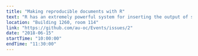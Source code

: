 ```yaml
---
title: "Making reproducible documents with R"
text: "R has an extremely powerful system for inserting the output of some code into a document such as a manuscript. This is called R Markdown, which uses simple special characters and commands to generate a document with output from R code, such as a figure. Learning how to write R Markdown documents can save enormous amounts of time and energy to finishing a manuscript, thesis, and so so much more! Come to this session to learn a brief introduction to creating reproducible documents with R Markdown."
location: "Building 1260, room 114"
link: "https://github.com/au-oc/Events/issues/2"
date: "2018-06-15"
startTime: "10:00:00"
endTime: "11:30:00"
---
```

